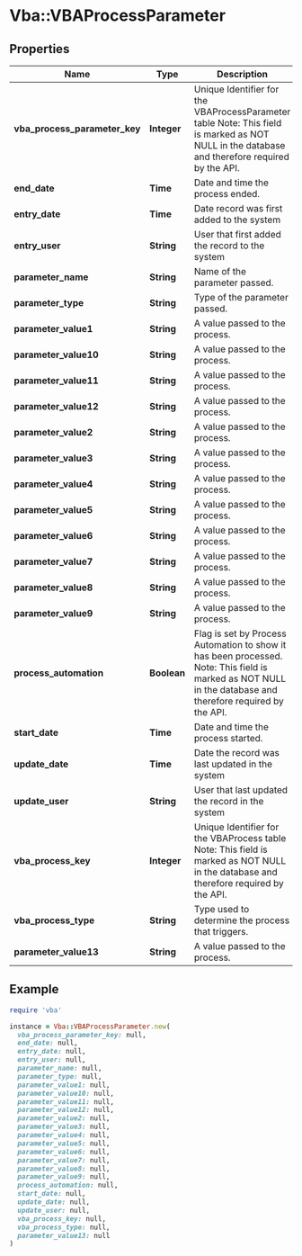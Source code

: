# Vba::VBAProcessParameter

## Properties

| Name | Type | Description | Notes |
| ---- | ---- | ----------- | ----- |
| **vba_process_parameter_key** | **Integer** | Unique Identifier for the VBAProcessParameter table Note: This field is marked as NOT NULL in the database and therefore required by the API. |  |
| **end_date** | **Time** | Date and time the process ended. | [optional] |
| **entry_date** | **Time** | Date record was first added to the system | [optional] |
| **entry_user** | **String** | User that first added the record to the system | [optional] |
| **parameter_name** | **String** | Name of the parameter passed. |  |
| **parameter_type** | **String** | Type of the parameter passed. |  |
| **parameter_value1** | **String** | A value passed to the process. | [optional] |
| **parameter_value10** | **String** | A value passed to the process. | [optional] |
| **parameter_value11** | **String** | A value passed to the process. | [optional] |
| **parameter_value12** | **String** | A value passed to the process. | [optional] |
| **parameter_value2** | **String** | A value passed to the process. | [optional] |
| **parameter_value3** | **String** | A value passed to the process. | [optional] |
| **parameter_value4** | **String** | A value passed to the process. | [optional] |
| **parameter_value5** | **String** | A value passed to the process. | [optional] |
| **parameter_value6** | **String** | A value passed to the process. | [optional] |
| **parameter_value7** | **String** | A value passed to the process. | [optional] |
| **parameter_value8** | **String** | A value passed to the process. | [optional] |
| **parameter_value9** | **String** | A value passed to the process. | [optional] |
| **process_automation** | **Boolean** | Flag is set by Process Automation to show it has been processed. Note: This field is marked as NOT NULL in the database and therefore required by the API. |  |
| **start_date** | **Time** | Date and time the process started. | [optional] |
| **update_date** | **Time** | Date the record was last updated in the system | [optional] |
| **update_user** | **String** | User that last updated the record in the system | [optional] |
| **vba_process_key** | **Integer** | Unique Identifier for the VBAProcess table Note: This field is marked as NOT NULL in the database and therefore required by the API. |  |
| **vba_process_type** | **String** | Type used to determine the process that triggers. |  |
| **parameter_value13** | **String** | A value passed to the process. | [optional] |

## Example

```ruby
require 'vba'

instance = Vba::VBAProcessParameter.new(
  vba_process_parameter_key: null,
  end_date: null,
  entry_date: null,
  entry_user: null,
  parameter_name: null,
  parameter_type: null,
  parameter_value1: null,
  parameter_value10: null,
  parameter_value11: null,
  parameter_value12: null,
  parameter_value2: null,
  parameter_value3: null,
  parameter_value4: null,
  parameter_value5: null,
  parameter_value6: null,
  parameter_value7: null,
  parameter_value8: null,
  parameter_value9: null,
  process_automation: null,
  start_date: null,
  update_date: null,
  update_user: null,
  vba_process_key: null,
  vba_process_type: null,
  parameter_value13: null
)
```

